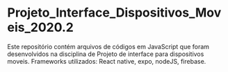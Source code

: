 # Projeto_Interface_Dispositivos_Moveis_2020.2
Este repositório contém arquivos de códigos em JavaScript que foram desenvolvidos na disciplina de Projeto de interface para dispositivos moveis.
Frameworks utilizados: React native, expo, nodeJS, firebase.

